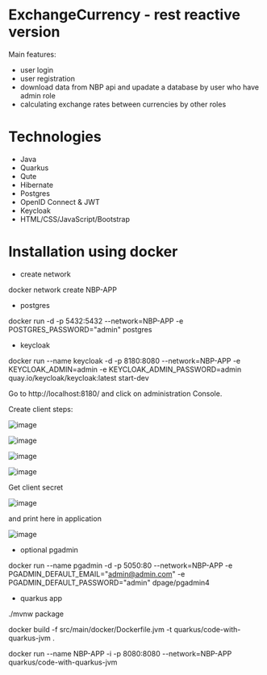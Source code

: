 # ExchangeCurrency - rest reactive version

Main features:
- user login
- user registration
- download data from NBP api and upadate a database by user who have admin role
- calculating exchange rates between currencies by other roles

# Technologies

- Java
- Quarkus
- Qute
- Hibernate
- Postgres
- OpenID Connect & JWT
- Keycloak
- HTML/CSS/JavaScript/Bootstrap


# Installation using docker

- create network

 docker network create NBP-APP

- postgres

docker run -d -p 5432:5432 --network=NBP-APP -e POSTGRES_PASSWORD="admin" postgres

- keycloak

docker run --name keycloak -d -p 8180:8080 --network=NBP-APP
-e KEYCLOAK_ADMIN=admin
-e KEYCLOAK_ADMIN_PASSWORD=admin quay.io/keycloak/keycloak:latest start-dev

Go to http://localhost:8180/ and click on administration Console.

Create client steps:

![image](https://github.com/Matiu-dev/ExchangeCurrency/assets/73337576/bcee2a64-4160-4743-9fc5-b9c148a792de)

![image](https://github.com/Matiu-dev/ExchangeCurrency/assets/73337576/c822592c-94d7-43fc-8e94-7004447dcaa8)

![image](https://github.com/Matiu-dev/ExchangeCurrency/assets/73337576/1a503d5a-e759-4689-9b4c-a49ca86c8f79)

![image](https://github.com/Matiu-dev/ExchangeCurrency/assets/73337576/01c2bf84-d09e-48db-864e-dfcdd27a13a9)

Get client secret

![image](https://github.com/Matiu-dev/ExchangeCurrency/assets/73337576/46e51d55-3183-44ce-b046-6aa221cb310c)

and print here in application

![image](https://github.com/Matiu-dev/ExchangeCurrency/assets/73337576/7de327a2-d849-4c78-8961-8fef91327ae6)


- optional pgadmin

docker run --name pgadmin -d -p 5050:80 --network=NBP-APP
-e PGADMIN_DEFAULT_EMAIL="admin@admin.com"
-e PGADMIN_DEFAULT_PASSWORD="admin"  dpage/pgadmin4

- quarkus app

./mvnw package

docker build -f src/main/docker/Dockerfile.jvm -t quarkus/code-with-quarkus-jvm .

docker run --name NBP-APP -i -p 8080:8080 --network=NBP-APP quarkus/code-with-quarkus-jvm
